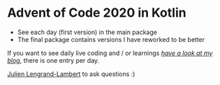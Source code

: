 # Advent of Code 2020 in Kotlin

* See each day (first version) in the main package
* The final package contains versions I have reworked to be better

If you want to see daily live coding and / or learnings *[have a look at my blog](https://lengrand.fr/advent-of-code-day-1-kotlin-til/)*, there is one entry per day.

[Julien Lengrand-Lambert](https://twitter.com/jlengrand) to ask questions :)